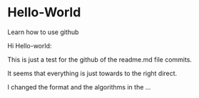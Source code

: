 # Hello-World
Learn how to use github

Hi Hello-world:

This is just a test for the github of the readme.md file commits.

It seems that everything is just towards to the right direct.

I changed the format and the algorithms in the ...
